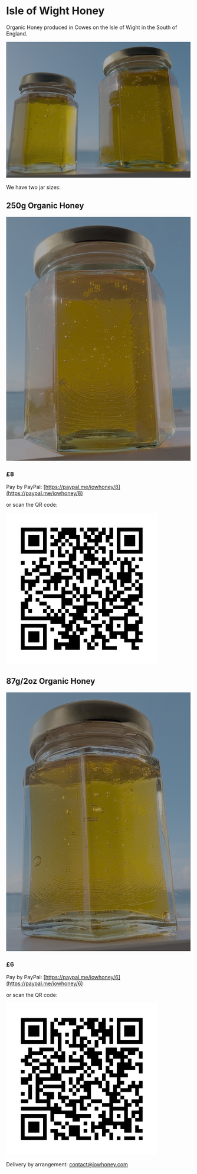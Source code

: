 <style>
header.page-header {
  filter: none !important;
  background-blend-mode: normal !important;
}
</style>

# Isle of Wight Honey

Organic Honey produced in Cowes on the Isle of Wight in the South of England.

![87g and 250g Organic Honey](images/87and250.png "87g and 250g jars")

We have two jar sizes:

## 250g Organic Honey

![250g Organic Honey](images/250g.png "250g")

### &pound;8

Pay by PayPal: [https://paypal.me/iowhoney/8](https://paypal.me/iowhoney/8)

or scan the QR code:

![[250g Organic Honey](https://paypal.me/iowhoney/8)](images/paypal_qr_iowhoney-8.png "250g https://paypal.me/iowhoney/8")

## 87g/2oz Organic Honey

![87g Organic Honey](images/87g.png "87g")

### &pound;6

Pay by PayPal: [https://paypal.me/iowhoney/6](https://paypal.me/iowhoney/6)

or scan the QR code:

![[87g Organic Honey](https://paypal.me/iowhoney/6)](images/paypal_qr_iowhoney-6.png "87g https://paypal.me/iowhoney/6")

Delivery by arrangement: [contact@iowhoney.com](mailto:contact@iowhoney.com)
